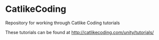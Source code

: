# CatlikeCoding
Repository for working through Catlike Coding tutorials

These tutorials can be found at http://catlikecoding.com/unity/tutorials/
